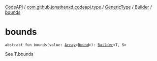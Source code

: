 [CodeAPI](../../../index.md) / [com.github.jonathanxd.codeapi.type](../../index.md) / [GenericType](../index.md) / [Builder](index.md) / [bounds](.)

# bounds

`abstract fun bounds(value: `[`Array`](https://kotlinlang.org/api/latest/jvm/stdlib/kotlin/-array/index.html)`<`[`Bound`](../-bound/index.md)`>): `[`Builder`](index.md)`<T, S>`

See T.bounds

